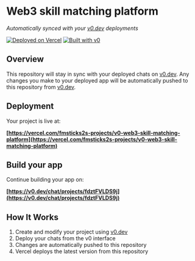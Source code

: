 # Web3 skill matching platform

*Automatically synced with your [v0.dev](https://v0.dev) deployments*

[![Deployed on Vercel](https://img.shields.io/badge/Deployed%20on-Vercel-black?style=for-the-badge&logo=vercel)](https://vercel.com/fmsticks2s-projects/v0-web3-skill-matching-platform)
[![Built with v0](https://img.shields.io/badge/Built%20with-v0.dev-black?style=for-the-badge)](https://v0.dev/chat/projects/fdztFVLDS9j)

## Overview

This repository will stay in sync with your deployed chats on [v0.dev](https://v0.dev).
Any changes you make to your deployed app will be automatically pushed to this repository from [v0.dev](https://v0.dev).

## Deployment

Your project is live at:

**[https://vercel.com/fmsticks2s-projects/v0-web3-skill-matching-platform](https://vercel.com/fmsticks2s-projects/v0-web3-skill-matching-platform)**

## Build your app

Continue building your app on:

**[https://v0.dev/chat/projects/fdztFVLDS9j](https://v0.dev/chat/projects/fdztFVLDS9j)**

## How It Works

1. Create and modify your project using [v0.dev](https://v0.dev)
2. Deploy your chats from the v0 interface
3. Changes are automatically pushed to this repository
4. Vercel deploys the latest version from this repository
